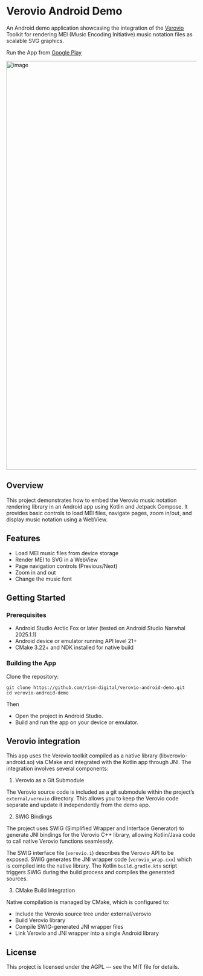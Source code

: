 # Verovio Android Demo

An Android demo application showcasing the integration of the [Verovio](https://www.verovio.org) Toolkit for rendering MEI (Music Encoding Initiative) music notation files as scalable SVG graphics.

Run the App from [Google Play](https://play.google.com/store/apps/details?id=org.verovio.android.demo)

<img width="540" height="1080" alt="image" src="https://github.com/user-attachments/assets/e38607a1-68ae-4bce-b8a7-05fcaffd8024" />

## Overview

This project demonstrates how to embed the Verovio music notation rendering library in an Android app using Kotlin and Jetpack Compose. It provides basic controls to load MEI files, navigate pages, zoom in/out, and display music notation using a WebView.

## Features

* Load MEI music files from device storage
* Render MEI to SVG in a WebView
* Page navigation controls (Previous/Next)
* Zoom in and out
* Change the music font

## Getting Started

### Prerequisites

* Android Studio Arctic Fox or later (tested on Android Studio Narwhal 2025.1.1)
* Android device or emulator running API level 21+
* CMake 3.22+ and NDK installed for native build

### Building the App

Clone the repository:

    git clone https://github.com/rism-digital/verovio-android-demo.git
    cd verovio-android-demo


Then
* Open the project in Android Studio.
* Build and run the app on your device or emulator.

## Verovio integration

This app uses the Verovio toolkit compiled as a native library (libverovio-android.so) via CMake and integrated with the Kotlin app through JNI. The integration involves several components:

1. Verovio as a Git Submodule

The Verovio source code is included as a git submodule within the project’s `external/verovio` directory. This allows you to keep the Verovio code separate and update it independently from the demo app.

2. SWIG Bindings

The project uses SWIG (Simplified Wrapper and Interface Generator) to generate JNI bindings for the Verovio C++ library, allowing Kotlin/Java code to call native Verovio functions seamlessly.

The SWIG interface file (`verovio.i`) describes the Verovio API to be exposed. SWIG generates the JNI wrapper code (`verovio_wrap.cxx`) which is compiled into the native library. The Kotlin `build.gradle.kts` script triggers SWIG during the build process and compiles the generated sources.

3. CMake Build Integration

Native compilation is managed by CMake, which is configured to:

* Include the Verovio source tree under external/verovio
* Build Verovio library
* Compile SWIG-generated JNI wrapper files
* Link Verovio and JNI wrapper into a single Android library

## License

This project is licensed under the AGPL — see the MIT file for details.
